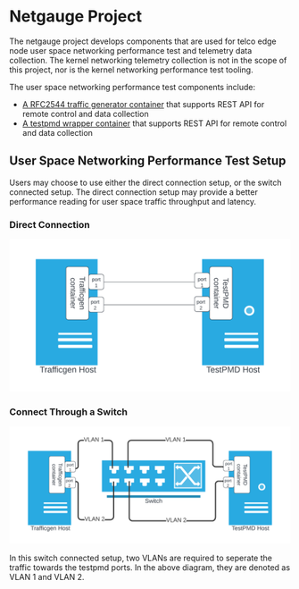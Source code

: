 # Netgauge Project

The netgauge project develops components that are used for telco edge node user space networking performance test and telemetry data collection. The kernel networking telemetry collection is not in the scope of this project, nor is the kernel networking performance test tooling.

The user space networking performance test components include:
* [A RFC2544 traffic generator container](rfc2544/README.md) that supports REST API for remote control and data collection
* [A testpmd wrapper container](testpmd/README.md) that supports REST API for remote control and data collection

## User Space Networking Performance Test Setup

Users may choose to use either the direct connection setup, or  the switch connected setup. The direct connection setup may provide a better performance reading for user space traffic throughput and latency.

### Direct Connection
![The trafficgen and testpmd are directly connected](diagrams/RFC2544-direct-connection.png?raw=true "Direct Connection")

### Connect Through a Switch
![The trafficgen and testpmd are connected through a switch](diagrams/RFC2544-switch-connection.png?raw=true "Switch Connection")

In this switch connected setup, two VLANs are required to seperate the traffic towards the testpmd ports. In the above diagram, they are denoted as VLAN 1 and VLAN 2. 
